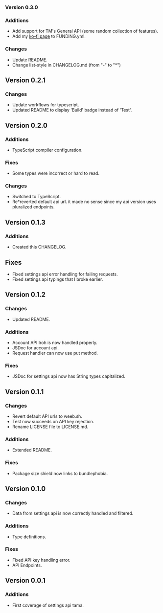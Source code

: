 ### Version 0.3.0
### Additions
* Add support for TM's General API (some random collection of features).
* Add my [ko-fi page](https://ko*fi.com/tmuniversal) to FUNDING.yml.
### Changes
* Update README.
* Change list-style in CHANGELOG.md (from "-" to "*")

## Version 0.2.1
### Changes 
* Update workflows for typescript.
* Updated README to display 'Build' badge instead of 'Test'.

## Version 0.2.0
### Additions
* TypeScript compiler configuration.
  
### Fixes
* Some types were incorrect or hard to read.

### Changes
* Switched to TypeScript.
* Re*reverted default api url. it made no sense since my api version uses pluralized endpoints.

## Version 0.1.3
### Additions
* Created this CHANGELOG.
## Fixes
* Fixed settings api error handling for failing requests.
* Fixed settings api typings that I broke earlier.

## Version 0.1.2
### Changes
* Updated README.
### Additions
* Account API Iroh is now handled properly.
* JSDoc for account api.
* Request handler can now use put method.
### Fixes
* JSDoc for settings api now has String types capitalized.

## Version 0.1.1
### Changes
* Revert default API urls to weeb.sh.
* Test now succeeds on API key rejection.
* Rename LICENSE file to LICENSE.md.

### Additions
* Extended README.

### Fixes
* Package size shield now links to bundlephobia.

## Version 0.1.0
### Changes
* Data from settings api is now correctly handled and filtered.

### Additions
* Type definitions.

### Fixes
* Fixed API key handling error.
* API Endpoints.

## Version 0.0.1
### Additions
* First coverage of settings api tama.